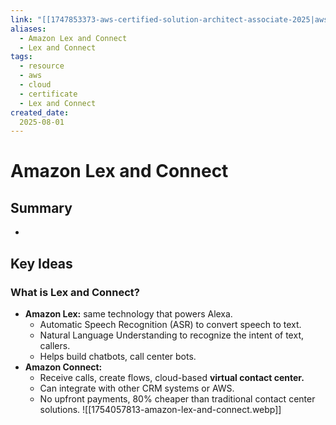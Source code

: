 ```yaml
---
link: "[[1747853373-aws-certified-solution-architect-associate-2025|aws Certified Solution Architect Associate 2025]]"
aliases: 
  - Amazon Lex and Connect
  - Lex and Connect
tags:
  - resource
  - aws
  - cloud
  - certificate
  - Lex and Connect
created_date:
  2025-08-01
---
```

# Amazon Lex and Connect
## Summary
- 

## Key Ideas
### What is Lex and Connect?
- **Amazon Lex:** same technology that powers Alexa.
  - Automatic Speech Recognition (ASR) to convert speech to text.
  - Natural Language Understanding to recognize the intent of text, callers.
  - Helps build chatbots, call center bots.
- **Amazon Connect:**
  - Receive calls, create flows, cloud-based **virtual contact center.**
  - Can integrate with other CRM systems or AWS.
  - No upfront payments, 80% cheaper than traditional contact center solutions.
![[1754057813-amazon-lex-and-connect.webp]]



